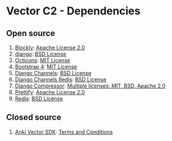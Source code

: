 # Vector C2 - Dependencies

## Open source

1. [Blockly](https://developers.google.com/blockly/): [Apache License 2.0](https://www.apache.org/licenses/LICENSE-2.0)
1. [django](https://www.djangoproject.com/): [BSD License](https://github.com/django/django/blob/master/LICENSE)
1. [Octicons](https://octicons.github.com/): [MIT License](https://github.com/primer/octicons/blob/master/LICENSE)
1. [Bootstrap 4](https://getbootstrap.com/): [MIT License](https://github.com/twbs/bootstrap/blob/master/LICENSE)
1. [Django Channels](https://github.com/django/channels/): [BSD License](https://github.com/django/channels/blob/master/LICENSE)
1. [Django Channels Redis](https://github.com/django/channels_redis): [BSD License](https://github.com/django/channels_redis/blob/master/LICENSE)
1. [Django Compressor](https://github.com/django-compressor/django-compressor): [Multiple licenses: MIT, BSD, Apache 2.0](https://github.com/django-compressor/django-compressor/blob/develop/LICENSE)
1. [Prettify](https://github.com/google/code-prettify): [Apache License 2.0](https://github.com/google/code-prettify/blob/master/COPYING)
1. [Redis](https://redis.io/): [BSD License](https://redis.io/topics/license)

## Closed source

1. [Anki Vector SDK](https://developer.anki.com/vector/docs/index.html): [Terms and Conditions](https://www.anki.com/en-us/company/terms-and-conditions)
